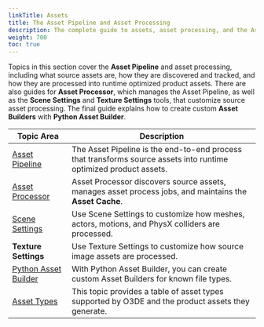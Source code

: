 ```yaml
---
linkTitle: Assets 
title: The Asset Pipeline and Asset Processing 
description: The complete guide to assets, asset processing, and the Asset Pipeline in Open 3D Engine (O3DE).
weight: 700
toc: true
---
```


Topics in this section cover the **Asset Pipeline** and asset processing, including what source assets are, how they are discovered and tracked, and how they are processed into runtime optimized product assets. There are also guides for **Asset Processor**, which manages the Asset Pipeline, as well as the **Scene Settings** and **Texture Settings** tools, that customize source asset processing. The final guide explains how to create custom **Asset Builders** with **Python Asset Builder**.

| Topic Area | Description |
| --- | --- |
| [Asset Pipeline](pipeline) | The Asset Pipeline is the end-to-end process that transforms source assets into runtime optimized product assets. |
| [Asset Processor](asset-processor) | Asset Processor discovers source assets, manages asset process jobs, and maintains the **Asset Cache**. |
| [Scene Settings](scene-settings) | Use Scene Settings to customize how meshes, actors, motions, and PhysX colliders are processed. |
| **Texture Settings** | Use Texture Settings to customize how source image assets are processed. |
| [Python Asset Builder](builder) | With Python Asset Builder, you can create custom Asset Builders for known file types. |
| [Asset Types](asset-types) | This topic provides a table of asset types supported by O3DE and the product assets they generate. |
